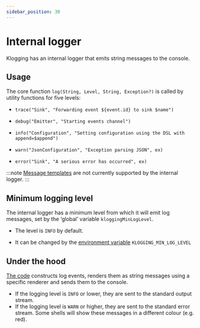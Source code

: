```yaml
---
sidebar_position: 30
---
```


# Internal logger

Klogging has an internal logger that emits string messages to the console.

## Usage

The core function `log(String, Level, String, Exception?)` is called by utility functions for five levels:

- `trace("Sink", "Forwarding event ${event.id} to sink $name")`

- `debug("Emitter", "Starting events channel")`

- `info("Configuration", "Setting configuration using the DSL with append=$append")`

- `warn("JsonConfiguration", "Exception parsing JSON", ex)`

- `error("Sink", "A serious error has occurred", ex)`

:::note
[Message templates](../concepts/message-templates) are not currently supported by the internal
logger.
:::

## Minimum logging level

The internal logger has a minimum level from which it will emit log messages, set by
the ‘global’ variable `kloggingMinLogLevel`.

- The level is `INFO` by default.

- It can be changed by the [environment variable](../internals/environment-variables)
  `KLOGGING_MIN_LOG_LEVEL`

## Under the hood

[The code](https://github.com/klogging/klogging/blob/main/src/commonMain/kotlin/io/klogging/internal/InternalLogging.kt)
constructs log events, renders them as string messages using a specific renderer and sends
them to the console.

- If the logging level is `INFO` or lower, they are sent to the standard output stream.
- If the logging level is `WARN` or higher, they are sent to the standard error stream.
  Some shells will show these messages in a different colour (e.g. red).
